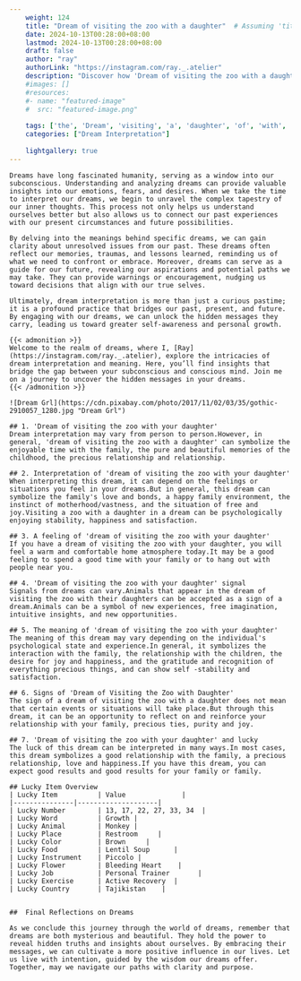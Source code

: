 ```yaml
---
    weight: 124
    title: "Dream of visiting the zoo with a daughter"  # Assuming 'title' column exists
    date: 2024-10-13T00:28:00+08:00
    lastmod: 2024-10-13T00:28:00+08:00
    draft: false
    author: "ray"
    authorLink: "https://instagram.com/ray._.atelier"
    description: "Discover how 'Dream of visiting the zoo with a daughter' can interpret your future and uncover its significant meanings in your life."
    #images: []
    #resources:
    #- name: "featured-image"
    #  src: "featured-image.png"
    
    tags: ['the', 'Dream', 'visiting', 'a', 'daughter', 'of', 'with', 'zoo']
    categories: ["Dream Interpretation"]
    
    lightgallery: true
---
```

    
    Dreams have long fascinated humanity, serving as a window into our subconscious. Understanding and analyzing dreams can provide valuable insights into our emotions, fears, and desires. When we take the time to interpret our dreams, we begin to unravel the complex tapestry of our inner thoughts. This process not only helps us understand ourselves better but also allows us to connect our past experiences with our present circumstances and future possibilities.
    
    By delving into the meanings behind specific dreams, we can gain clarity about unresolved issues from our past. These dreams often reflect our memories, traumas, and lessons learned, reminding us of what we need to confront or embrace. Moreover, dreams can serve as a guide for our future, revealing our aspirations and potential paths we may take. They can provide warnings or encouragement, nudging us toward decisions that align with our true selves.
    
    Ultimately, dream interpretation is more than just a curious pastime; it is a profound practice that bridges our past, present, and future. By engaging with our dreams, we can unlock the hidden messages they carry, leading us toward greater self-awareness and personal growth.
    
    {{< admonition >}}
    Welcome to the realm of dreams, where I, [Ray](https://instagram.com/ray._.atelier), explore the intricacies of dream interpretation and meaning. Here, you’ll find insights that bridge the gap between your subconscious and conscious mind. Join me on a journey to uncover the hidden messages in your dreams.
    {{< /admonition >}}
    
    ![Dream Grl](https://cdn.pixabay.com/photo/2017/11/02/03/35/gothic-2910057_1280.jpg "Dream Grl")
    
    ## 1. 'Dream of visiting the zoo with your daughter'
    Dream interpretation may vary from person to person.However, in general, 'dream of visiting the zoo with a daughter' can symbolize the enjoyable time with the family, the pure and beautiful memories of the childhood, the precious relationship and relationship.
    
    ## 2. Interpretation of 'dream of visiting the zoo with your daughter'
    When interpreting this dream, it can depend on the feelings or situations you feel in your dreams.But in general, this dream can symbolize the family's love and bonds, a happy family environment, the instinct of motherhood/vastness, and the situation of free and joy.Visiting a zoo with a daughter in a dream can be psychologically enjoying stability, happiness and satisfaction.
    
    ## 3. A feeling of 'dream of visiting the zoo with your daughter'
    If you have a dream of visiting the zoo with your daughter, you will feel a warm and comfortable home atmosphere today.It may be a good feeling to spend a good time with your family or to hang out with people near you.
    
    ## 4. 'Dream of visiting the zoo with your daughter' signal
    Signals from dreams can vary.Animals that appear in the dream of visiting the zoo with their daughters can be accepted as a sign of a dream.Animals can be a symbol of new experiences, free imagination, intuitive insights, and new opportunities.
    
    ## 5. The meaning of 'dream of visiting the zoo with your daughter'
    The meaning of this dream may vary depending on the individual's psychological state and experience.In general, it symbolizes the interaction with the family, the relationship with the children, the desire for joy and happiness, and the gratitude and recognition of everything precious things, and can show self -stability and satisfaction.
    
    ## 6. Signs of 'Dream of Visiting the Zoo with Daughter'
    The sign of a dream of visiting the zoo with a daughter does not mean that certain events or situations will take place.But through this dream, it can be an opportunity to reflect on and reinforce your relationship with your family, precious ties, purity and joy.
    
    ## 7. 'Dream of visiting the zoo with your daughter' and lucky
    The luck of this dream can be interpreted in many ways.In most cases, this dream symbolizes a good relationship with the family, a precious relationship, love and happiness.If you have this dream, you can expect good results and good results for your family or family.
    
    ## Lucky Item Overview
    | Lucky Item          | Value              |
    |---------------|--------------------|
    | Lucky Number        | 13, 17, 22, 27, 33, 34  |
    | Lucky Word          | Growth |
    | Lucky Animal        | Monkey |
    | Lucky Place         | Restroom     |
    | Lucky Color         | Brown     |
    | Lucky Food          | Lentil Soup      |
    | Lucky Instrument    | Piccolo |
    | Lucky Flower        | Bleeding Heart    |
    | Lucky Job           | Personal Trainer       |
    | Lucky Exercise      | Active Recovery  |
    | Lucky Country       | Tajikistan    |
    
    
    ##  Final Reflections on Dreams
    
    As we conclude this journey through the world of dreams, remember that dreams are both mysterious and beautiful. They hold the power to reveal hidden truths and insights about ourselves. By embracing their messages, we can cultivate a more positive influence in our lives. Let us live with intention, guided by the wisdom our dreams offer. Together, may we navigate our paths with clarity and purpose.
    